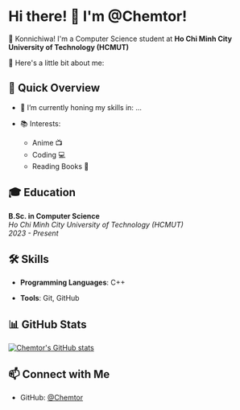 # Hi there! 👋 I'm @Chemtor!

🌸 Konnichiwa! I'm a Computer Science student at **Ho Chi Minh City University of Technology (HCMUT)**

🌟 Here's a little bit about me:

## 🚀 Quick Overview

- 🌱 I’m currently honing my skills in: ...

- 📚 Interests:
  - Anime 📺
  - Coding 💻
  - Reading Books 📖

## 🎓 Education

**B.Sc. in Computer Science**  
*Ho Chi Minh City University of Technology (HCMUT)*  
*2023 - Present*

## 🛠️ Skills

- **Programming Languages**: C++
<!-- - **Web Development**: HTML, CSS, JavaScript -->
- **Tools**: Git, GitHub

## 📊 GitHub Stats

[![Chemtor's GitHub stats](https://github-readme-stats.vercel.app/api?username=Chemtor&show_icons=true&theme=react&count_private=true&include_all_commits=true&hide_border=true&border_radius=10&bg_color=0D1117&text_color=FFFFFF&icon_color=58A6FF&title_color=58A6FF)](https://github.com/Chemtor)

## 📫 Connect with Me

- GitHub: [@Chemtor](https://github.com/Chemtor)







<!---
Chemtor/Chemtor is a ✨ special ✨ repository because its `README.md` (this file) appears on your GitHub profile.
You can click the Preview link to take a look at your changes.
--->
